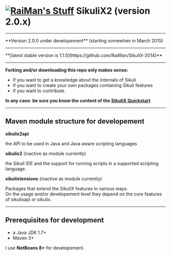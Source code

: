 [![RaiMan's Stuff](https://raw.github.com/RaiMan/SikuliX-2014-Docs/master/src/main/resources/docs/source/RaiManStuff64.png)](http://www.sikuli.org) SikuliX2 (version 2.0.x)
============

<hr>
**Version 2.0.0 under developement** (starting somewhen in March 2015)
<hr>
**[latest stable version is 1.1.0](https://github.com/RaiMan/SikuliX-2014)**
<hr>

**Forking and/or downloading this repo only makes sense:**

 - if you want to get a knowledge about the internals of Sikuli
 - if you want to create your own packages containing Sikuli features
 - if you want to contribute.

**In any case: be sure you know the content of the [SikuliX Quickstart](http://www.sikulix.com/quickstart.html)**

<hr>

Maven module structure for developement
---

**sikulix2api**

the API to be used in Java and Java aware scripting languages

**sikulix2** (inactive as module currently)

the Sikuli IDE and the support for running scripts in a supported scripting language.

**sikulixtensions** (inactive as module currently)

Packages that extend the SikuliX features in various ways.<br>
On the usage and/or developement level they depend on the core features of sikulixapi or sikulix.

---

Prerequisites for development
---

 - a Java JDK 1.7+
 - Maven 3+

I use **NetBeans 8+** for developement.

